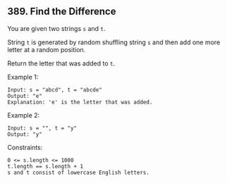 ## 389. Find the Difference

You are given two strings `s` and `t`.

String `t` is generated by random shuffling string `s` and then add one more letter at a random position.

Return the letter that was added to `t`.

Example 1:

```
Input: s = "abcd", t = "abcde"
Output: "e"
Explanation: 'e' is the letter that was added.
```

Example 2:

```
Input: s = "", t = "y"
Output: "y"
```

Constraints:

```
0 <= s.length <= 1000
t.length == s.length + 1
s and t consist of lowercase English letters.
```
